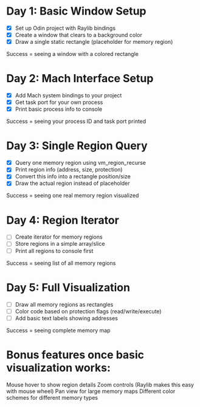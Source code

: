 # Day 1: Basic Window Setup

- [X] Set up Odin project with Raylib bindings
- [X] Create a window that clears to a background color
- [X] Draw a single static rectangle (placeholder for memory region)

Success = seeing a window with a colored rectangle

# Day 2: Mach Interface Setup

- [X] Add Mach system bindings to your project
- [X] Get task port for your own process
- [X] Print basic process info to console

Success = seeing your process ID and task port printed

# Day 3: Single Region Query

- [X] Query one memory region using vm_region_recurse
- [X] Print region info (address, size, protection)
- [X] Convert this info into a rectangle position/size
- [X] Draw the actual region instead of placeholder

Success = seeing one real memory region visualized

# Day 4: Region Iterator

- [ ] Create iterator for memory regions
- [ ] Store regions in a simple array/slice
- [ ] Print all regions to console first

Success = seeing list of all memory regions

# Day 5: Full Visualization

- [ ] Draw all memory regions as rectangles
- [ ] Color code based on protection flags (read/write/execute)
- [ ] Add basic text labels showing addresses

Success = seeing complete memory map

# Bonus features once basic visualization works:

Mouse hover to show region details
Zoom controls (Raylib makes this easy with mouse wheel)
Pan view for large memory maps
Different color schemes for different memory types

